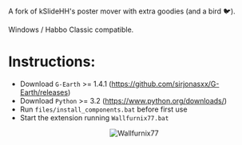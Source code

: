 A fork of kSlideHH's poster mover with extra goodies (and a bird 🐦).

Windows / Habbo Classic compatible.

# Instructions:

- Download `G-Earth` >= 1.4.1 (https://github.com/sirjonasxx/G-Earth/releases)
- Download `Python` >= 3.2 (https://www.python.org/downloads/)
- Run `files/install_components.bat` before first use
- Start the extension running `Wallfurnix77.bat`



<p align="center">
  <img src="https://user-images.githubusercontent.com/82524655/125231669-8eee4200-e2b1-11eb-82bf-e129e92e1848.jpg" alt="Wallfurnix77"/>
</p>

